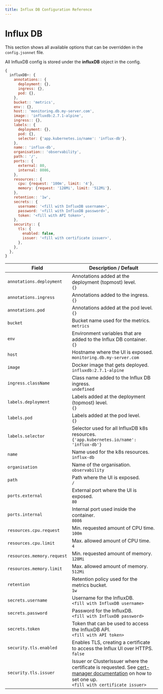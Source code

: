 ```yaml
---
title: Influx DB Configuration Reference
---
```


# Influx DB

This section shows all available options that can be overridden in the `config.jsonnet` file.

All InfluxDB config is stored under the **influxDB** object in the config.

```js
{
  influxDB+: {
    annotations:: {
      deployment: {},
      ingress: {},
      pod: {},
    },
    bucket:: 'metrics',
    env:: {},
    host:: 'monitoring.db.my-server.com',
    image:: 'influxdb:2.7.1-alpine',
    ingress:: {},
    labels:: {
      deployment: {},
      pod: {},
      selector: {'app.kubernetes.io/name': 'influx-db'},
    },
    name:: 'influx-db',
    organisation:: 'observability',
    path:: '/',
    ports:: {
      external: 80,
      internal: 8086,
    },
    resources:: {
      cpu: {request: '100m', limit: '4'},
      memory: {request: '128Mi', limit: '512Mi'},
    },
    retention:: '1w',
    secrets:: {
      username: '<fill with InfluxDB username>',
      password: '<fill with InfluxDB password>',
      token: '<fill with API token>',
    },
    security:: {
      tls: {
        enabled: false,
        issuer: '<fill with certificate issuer>',
      },
    },
  },
}
```

| Field | Description / Default |
| --- | --- |
| `annotations.deployment` | Annotations added at the deployment (topmost) level. <br> `{}` |
| `annotations.ingress` | Annotations added to the ingress. <br> `{}` |
| `annotations.pod` | Annotations added at the pod level. <br> `{}` |
| `bucket` | Bucket name used for the metrics. <br> `metrics` |
| `env` | Environment variables that are added to the Influx DB container. <br> `{}` |
| `host` | Hostname where the UI is exposed. <br> `monitoring.db.my-server.com` |
| `image` | Docker image that gets deployed. <br> `influxdb:2.7.1-alpine` |
| `ingress.className` | Class name added to the Influx DB ingress. <br> `undefined` |
| `labels.deployment` | Labels added at the deployment (topmost) level. <br> `{}` |
| `labels.pod` | Labels added at the pod level. <br> `{}` |
| `labels.selector` | Selector used for all InfluxDB k8s resources. <br> `{'app.kubernetes.io/name': 'influx-db'}` |
| `name` | Name used for the k8s resources. <br> `influx-db` |
| `organisation` | Name of the organisation. <br> `observability` |
| `path` | Path where the UI is exposed. <br> `/` |
| `ports.external` | External port where the UI is exposed. <br> `80` |
| `ports.internal` | Internal port used inside the container. <br> `8086` |
| `resources.cpu.request` | Min. requested amount of CPU time. <br> `100m` |
| `resources.cpu.limit` | Max. allowed amount of CPU time. <br> `4` |
| `resources.memory.request` | Min. requested amount of memory. <br> `128Mi` |
| `resources.memory.limit` | Max. allowed amount of memory. <br> `512Mi` |
| `retention` | Retention policy used for the metrics bucket. <br> `1w` |
| `secrets.username` | Username for the InfluxDB. <br> `<fill with InfluxDB username>` |
| `secrets.password` | Password for the InfluxDB. <br> `<fill with InfluxDB password>` |
| `secrets.token` | Token that can be used to access the InfluxDB API. <br> `<fill with API token>` |
| `security.tls.enabled` | Enables TLS, creating a certificate to access the Influx UI over HTTPS. <br> `false` |
| `security.tls.issuer` | Issuer or ClusterIssuer where the certificate is requested. See [cert-manager documentation](https://cert-manager.io/docs/concepts/issuer/) on how to set one up.  <br> `<fill with certificate issuer>` |
